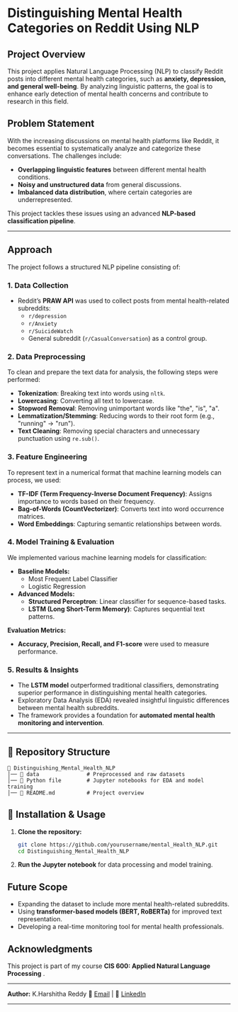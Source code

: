 # Distinguishing Mental Health Categories on Reddit Using NLP

##  Project Overview
This project applies Natural Language Processing (NLP) to classify Reddit posts into different mental health categories, such as **anxiety, depression, and general well-being**. By analyzing linguistic patterns, the goal is to enhance early detection of mental health concerns and contribute to research in this field.

##  Problem Statement
With the increasing discussions on mental health platforms like Reddit, it becomes essential to systematically analyze and categorize these conversations. The challenges include:

- **Overlapping linguistic features** between different mental health conditions.
- **Noisy and unstructured data** from general discussions.
- **Imbalanced data distribution**, where certain categories are underrepresented.

This project tackles these issues using an advanced **NLP-based classification pipeline**.

---

##  Approach
The project follows a structured NLP pipeline consisting of:

### 1. **Data Collection**
- Reddit’s **PRAW API** was used to collect posts from mental health-related subreddits:
  - `r/depression`
  - `r/Anxiety`
  - `r/SuicideWatch`
  - General subreddit (`r/CasualConversation`) as a control group.

### 2. **Data Preprocessing**
To clean and prepare the text data for analysis, the following steps were performed:
- **Tokenization**: Breaking text into words using `nltk`.
- **Lowercasing**: Converting all text to lowercase.
- **Stopword Removal**: Removing unimportant words like "the", "is", "a".
- **Lemmatization/Stemming**: Reducing words to their root form (e.g., "running" → "run").
- **Text Cleaning**: Removing special characters and unnecessary punctuation using `re.sub()`.

### 3. **Feature Engineering**
To represent text in a numerical format that machine learning models can process, we used:
- **TF-IDF (Term Frequency-Inverse Document Frequency)**: Assigns importance to words based on their frequency.
- **Bag-of-Words (CountVectorizer)**: Converts text into word occurrence matrices.
- **Word Embeddings**: Capturing semantic relationships between words.

### 4. **Model Training & Evaluation**
We implemented various machine learning models for classification:
- **Baseline Models:**
  - Most Frequent Label Classifier
  - Logistic Regression
- **Advanced Models:**
  - **Structured Perceptron**: Linear classifier for sequence-based tasks.
  - **LSTM (Long Short-Term Memory)**: Captures sequential text patterns.

**Evaluation Metrics:**
- **Accuracy, Precision, Recall, and F1-score** were used to measure performance.

### 5. **Results & Insights**
- The **LSTM model** outperformed traditional classifiers, demonstrating superior performance in distinguishing mental health categories.
- Exploratory Data Analysis (EDA) revealed insightful linguistic differences between mental health subreddits.
- The framework provides a foundation for **automated mental health monitoring and intervention**.

---

## 📂 Repository Structure
```
📂 Distinguishing_Mental_Health_NLP  
│── 📂 data               # Preprocessed and raw datasets  
│── 📂 Python file        # Jupyter notebooks for EDA and model training  
│── 📄 README.md          # Project overview  
```

## 🔧 Installation & Usage

1. **Clone the repository:**
   ```bash
   git clone https://github.com/yourusername/mental_Health_NLP.git  
   cd Distinguishing_Mental_Health_NLP  
   ```    
2. **Run the Jupyter notebook** for data processing and model training.

##  Future Scope
- Expanding the dataset to include more mental health-related subreddits.
- Using **transformer-based models (BERT, RoBERTa)** for improved text representation.
- Developing a real-time monitoring tool for mental health professionals.

##  Acknowledgments
This project is part of my course **CIS 600: Applied Natural Language Processing** .

---
 **Author:** K.Harshitha Reddy 
📧 [Email](mailto:harshithareddyk2002@gmail.com) | 🔗 [LinkedIn](https://www.linkedin.com/in/harshithareddyk)  

---

